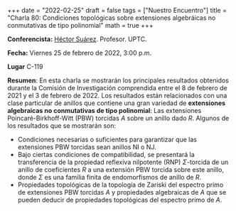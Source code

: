 +++
date      = "2022-02-25"
draft     = false
tags      = ["Nuestro Encuentro"]
title     = "Charla 80: Condiciones topológicas sobre extensiones algebráicas no conmutativas de tipo polinomial"
math      = true
+++

**Conferencista:** [Héctor Suárez](https://matematicas.netlify.app/authors/suarez-h/). Profesor. UPTC. 

**Fecha:** Viernes 25 de febrero de 2022, 3:00 p.m.

**Lugar** C-119

**Resumen**: En esta charla se mostrarán los principales resultados obtenidos durante la Comisión de Investigación comprendida entre el 8 de febrero de 2021 y el 3 de febrero de 2022. Los resultados están relacionados con una clase particular de anillos que contiene una gran variedad de **extensiones algebraicas no conmutativas de tipo polinomial**: Las extensiones Poincaré-Birkhoff-Witt (PBW) torcidas $A$ sobre un anillo dado $R$. Algunos de los resultados que se mostrarán son:

+ Condiciones necesarias o suficientes para garantizar que las extensiones PBW torcidas sean anillos NI o NJ.
+ Bajo ciertas condiciones de compatibilidad, se presentará la transferencia de la propiedad reflexiva nilpotente (RNP) $\Sigma$-torcida de un anillo de coeficientes $R$ a una extensión PBW torcida sobre este anillo, donde $\Sigma$ es una familia finita de endomorfismos de anillo de $R$.
+ Propiedades topológicas de la topología de Zariski del espectro primo de extensiones PBW torcidas $A$ y propiedades algebraicas de $A$ que se pueden deducir de propiedades topológicas del espectro primo de $A$.

